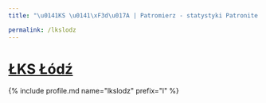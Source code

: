 ```yaml
---
title: "\u0141KS \u0141\xF3d\u017A | Patromierz - statystyki Patronite.pl"

permalink: /lkslodz
---
```


# [ŁKS Łódź](https://patronite.pl/lkslodz)

{% include profile.md name="lkslodz" prefix="l" %}
